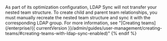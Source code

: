 
As part of its optimization configuration, LDAP Sync will not transfer your nested team structure. To create child and parent team relationships, you must manually recreate the nested team structure and sync it with the corresponding LDAP group. For more information, see "[Creating teams](/enterprise/{{ currentVersion }}/admin/guides/user-management/creating-teams/#creating-teams-with-ldap-sync-enabled)"
{% endif %}
